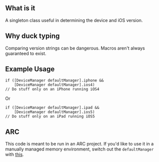 ## What is it

A singleton class useful in determining the device and iOS version.

## Why duck typing

Comparing version strings can be dangerous. Macros aren't always guaranteed to exist.

## Example Usage

    if ([DeviceManager defaultManager].iphone &&
        [DeviceManager defaultManager].ios4)
    // Do stuff only on an iPhone running iOS4

Or

    if ([DeviceManager defaultManager].ipad &&
        [DeviceManager defaultManager].ios5)
    // Do stuff only on an iPad running iOS5

## ARC

This code is meant to be run in an ARC project. If you'd like to use it in a manually managed memory environment, switch out the `defaultManager` with [this](http://eschatologist.net/blog/?p=178).